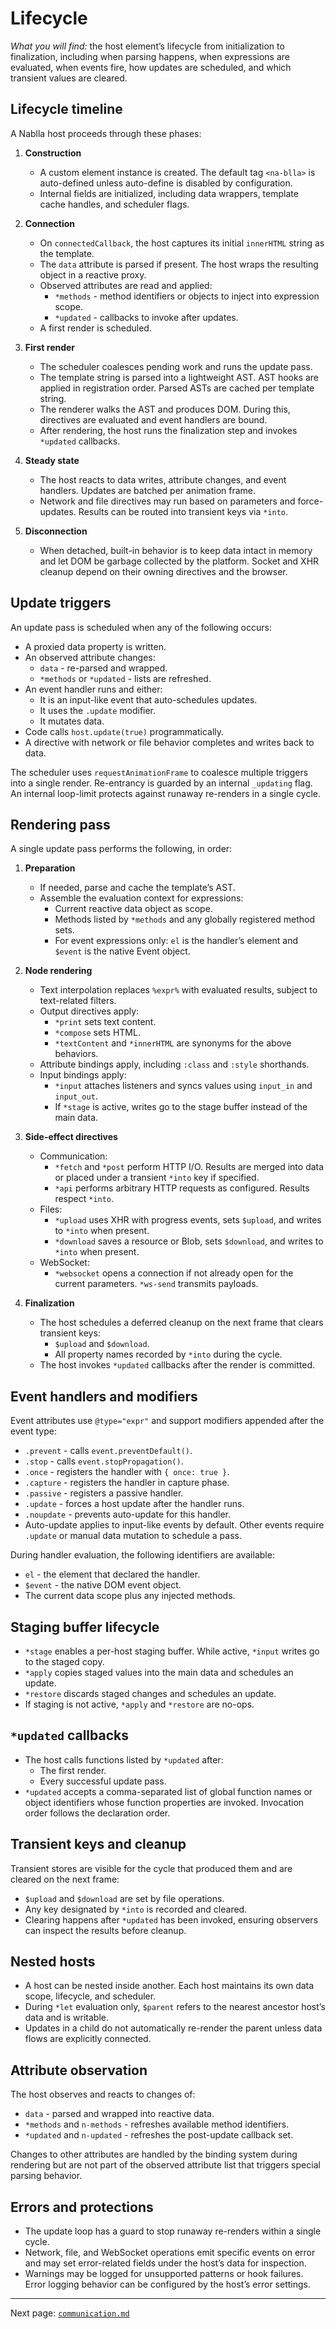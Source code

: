 # Lifecycle

_What you will find:_ the host element’s lifecycle from initialization to finalization, including when parsing happens, when expressions are evaluated, when events fire, how updates are scheduled, and which transient values are cleared.

## Lifecycle timeline

A Nablla host proceeds through these phases:

1. **Construction**
   - A custom element instance is created. The default tag `<na-blla>` is auto-defined unless auto-define is disabled by configuration.
   - Internal fields are initialized, including data wrappers, template cache handles, and scheduler flags.

2. **Connection**
   - On `connectedCallback`, the host captures its initial `innerHTML` string as the template.
   - The `data` attribute is parsed if present. The host wraps the resulting object in a reactive proxy.
   - Observed attributes are read and applied:
     - `*methods` - method identifiers or objects to inject into expression scope.
     - `*updated` - callbacks to invoke after updates.
   - A first render is scheduled.

3. **First render**
   - The scheduler coalesces pending work and runs the update pass.
   - The template string is parsed into a lightweight AST. AST hooks are applied in registration order. Parsed ASTs are cached per template string.
   - The renderer walks the AST and produces DOM. During this, directives are evaluated and event handlers are bound.
   - After rendering, the host runs the finalization step and invokes `*updated` callbacks.

4. **Steady state**
   - The host reacts to data writes, attribute changes, and event handlers. Updates are batched per animation frame.
   - Network and file directives may run based on parameters and force-updates. Results can be routed into transient keys via `*into`.

5. **Disconnection**
   - When detached, built-in behavior is to keep data intact in memory and let DOM be garbage collected by the platform. Socket and XHR cleanup depend on their owning directives and the browser.

## Update triggers

An update pass is scheduled when any of the following occurs:

- A proxied data property is written.
- An observed attribute changes:
  - `data` - re-parsed and wrapped.
  - `*methods` or `*updated` - lists are refreshed.
- An event handler runs and either:
  - It is an input-like event that auto-schedules updates.
  - It uses the `.update` modifier.
  - It mutates data.
- Code calls `host.update(true)` programmatically.
- A directive with network or file behavior completes and writes back to data.

The scheduler uses `requestAnimationFrame` to coalesce multiple triggers into a single render. Re-entrancy is guarded by an internal `_updating` flag. An internal loop-limit protects against runaway re-renders in a single cycle.

## Rendering pass

A single update pass performs the following, in order:

1. **Preparation**
   - If needed, parse and cache the template’s AST.
   - Assemble the evaluation context for expressions:
     - Current reactive data object as scope.
     - Methods listed by `*methods` and any globally registered method sets.
     - For event expressions only: `el` is the handler’s element and `$event` is the native Event object.

2. **Node rendering**
   - Text interpolation replaces `%expr%` with evaluated results, subject to text-related filters.
   - Output directives apply:
     - `*print` sets text content.
     - `*compose` sets HTML.
     - `*textContent` and `*innerHTML` are synonyms for the above behaviors.
   - Attribute bindings apply, including `:class` and `:style` shorthands.
   - Input bindings apply:
     - `*input` attaches listeners and syncs values using `input_in` and `input_out`.
     - If `*stage` is active, writes go to the stage buffer instead of the main data.

3. **Side-effect directives**
   - Communication:
     - `*fetch` and `*post` perform HTTP I/O. Results are merged into data or placed under a transient `*into` key if specified.
     - `*api` performs arbitrary HTTP requests as configured. Results respect `*into`.
   - Files:
     - `*upload` uses XHR with progress events, sets `$upload`, and writes to `*into` when present.
     - `*download` saves a resource or Blob, sets `$download`, and writes to `*into` when present.
   - WebSocket:
     - `*websocket` opens a connection if not already open for the current parameters. `*ws-send` transmits payloads.

4. **Finalization**
   - The host schedules a deferred cleanup on the next frame that clears transient keys:
     - `$upload` and `$download`.
     - All property names recorded by `*into` during the cycle.
   - The host invokes `*updated` callbacks after the render is committed.

## Event handlers and modifiers

Event attributes use `@type="expr"` and support modifiers appended after the event type:

- `.prevent` - calls `event.preventDefault()`.
- `.stop` - calls `event.stopPropagation()`.
- `.once` - registers the handler with `{ once: true }`.
- `.capture` - registers the handler in capture phase.
- `.passive` - registers a passive handler.
- `.update` - forces a host update after the handler runs.
- `.noupdate` - prevents auto-update for this handler.
- Auto-update applies to input-like events by default. Other events require `.update` or manual data mutation to schedule a pass.

During handler evaluation, the following identifiers are available:
- `el` - the element that declared the handler.
- `$event` - the native DOM event object.
- The current data scope plus any injected methods.

## Staging buffer lifecycle

- `*stage` enables a per-host staging buffer. While active, `*input` writes go to the staged copy.
- `*apply` copies staged values into the main data and schedules an update.
- `*restore` discards staged changes and schedules an update.
- If staging is not active, `*apply` and `*restore` are no-ops.

## `*updated` callbacks

- The host calls functions listed by `*updated` after:
  - The first render.
  - Every successful update pass.
- `*updated` accepts a comma-separated list of global function names or object identifiers whose function properties are invoked. Invocation order follows the declaration order.

## Transient keys and cleanup

Transient stores are visible for the cycle that produced them and are cleared on the next frame:

- `$upload` and `$download` are set by file operations.
- Any key designated by `*into` is recorded and cleared.
- Clearing happens after `*updated` has been invoked, ensuring observers can inspect the results before cleanup.

## Nested hosts

- A host can be nested inside another. Each host maintains its own data scope, lifecycle, and scheduler.
- During `*let` evaluation only, `$parent` refers to the nearest ancestor host’s data and is writable.
- Updates in a child do not automatically re-render the parent unless data flows are explicitly connected.

## Attribute observation

The host observes and reacts to changes of:
- `data` - parsed and wrapped into reactive data.
- `*methods` and `n-methods` - refreshes available method identifiers.
- `*updated` and `n-updated` - refreshes the post-update callback set.

Changes to other attributes are handled by the binding system during rendering but are not part of the observed attribute list that triggers special parsing behavior.

## Errors and protections

- The update loop has a guard to stop runaway re-renders within a single cycle.
- Network, file, and WebSocket operations emit specific events on error and may set error-related fields under the host’s data for inspection.
- Warnings may be logged for unsupported patterns or hook failures. Error logging behavior can be configured by the host’s error settings.

---
Next page: [`communication.md`](./communication.md)
